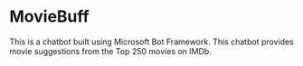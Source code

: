 # MovieBuff
This is a chatbot built using Microsoft Bot Framework. This chatbot provides movie suggestions from the Top 250 movies on IMDb.
